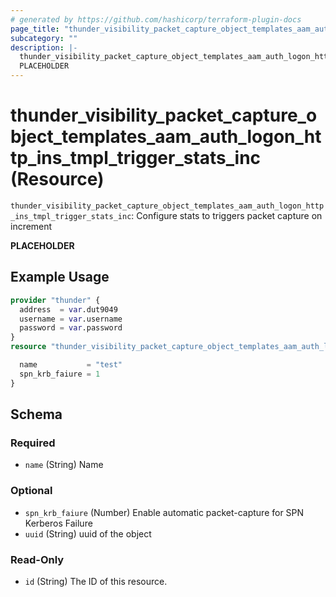 ```yaml
---
# generated by https://github.com/hashicorp/terraform-plugin-docs
page_title: "thunder_visibility_packet_capture_object_templates_aam_auth_logon_http_ins_tmpl_trigger_stats_inc Resource - terraform-provider-thunder"
subcategory: ""
description: |-
  thunder_visibility_packet_capture_object_templates_aam_auth_logon_http_ins_tmpl_trigger_stats_inc: Configure stats to triggers packet capture on increment
  PLACEHOLDER
---
```


# thunder_visibility_packet_capture_object_templates_aam_auth_logon_http_ins_tmpl_trigger_stats_inc (Resource)

`thunder_visibility_packet_capture_object_templates_aam_auth_logon_http_ins_tmpl_trigger_stats_inc`: Configure stats to triggers packet capture on increment

__PLACEHOLDER__

## Example Usage

```terraform
provider "thunder" {
  address  = var.dut9049
  username = var.username
  password = var.password
}
resource "thunder_visibility_packet_capture_object_templates_aam_auth_logon_http_ins_tmpl_trigger_stats_inc" "thunder_visibility_packet_capture_object_templates_aam_auth_logon_http_ins_tmpl_trigger_stats_inc" {

  name           = "test"
  spn_krb_faiure = 1
}
```

<!-- schema generated by tfplugindocs -->
## Schema

### Required

- `name` (String) Name

### Optional

- `spn_krb_faiure` (Number) Enable automatic packet-capture for SPN Kerberos Failure
- `uuid` (String) uuid of the object

### Read-Only

- `id` (String) The ID of this resource.


